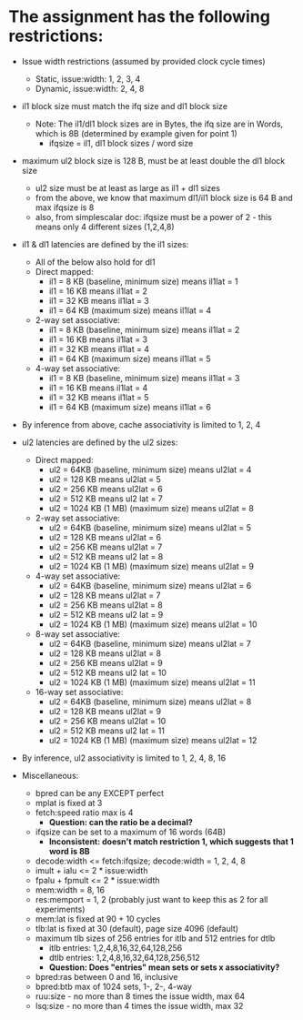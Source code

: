 # The assignment has the following restrictions:

* Issue width restrictions (assumed by provided clock cycle times)
  * Static, issue:width: 1, 2, 3, 4
  * Dynamic, issue:width: 2, 4, 8

* il1 block size must match the ifq size and dl1 block size
  * Note: The il1/dl1 block sizes are in Bytes, the ifq size are in Words, which is 8B (determined by example given for point 1)
    * ifqsize = il1, dl1 block sizes / word size

* maximum ul2 block size is 128 B, must be at least double the dl1 block size
  * ul2 size must be at least as large as il1 + dl1 sizes
  * from the above, we know that maximum dl1/il1 block size is 64 B and max ifqsize is 8
  * also, from simplescalar doc: ifqsize must be a power of 2 - this means only 4 different sizes (1,2,4,8)

* il1 & dl1 latencies are defined by the il1 sizes:
  * All of the below also hold for dl1
  * Direct mapped:
    * il1 = 8 KB (baseline, minimum size) means il1lat = 1
    * il1 = 16 KB means il1lat = 2
    * il1 = 32 KB means il1lat = 3
    * il1 = 64 KB (maximum size) means il1lat = 4
  * 2-way set associative:
    * il1 = 8 KB (baseline, minimum size) means il1lat = 2
    * il1 = 16 KB means il1lat = 3
    * il1 = 32 KB means il1lat = 4
    * il1 = 64 KB (maximum size) means il1lat = 5
  * 4-way set associative:
    * il1 = 8 KB (baseline, minimum size) means il1lat = 3
    * il1 = 16 KB means il1lat = 4
    * il1 = 32 KB means il1lat = 5
    * il1 = 64 KB (maximum size) means il1lat = 6

* By inference from above, cache associativity is limited to 1, 2, 4

* ul2 latencies are defined by the ul2 sizes:
  * Direct mapped:
    * ul2 = 64KB (baseline, minimum size) means ul2lat = 4
    * ul2 = 128 KB means ul2lat = 5
    * ul2 = 256 KB means ul2lat = 6
    * ul2 = 512 KB means ul2 lat = 7
    * ul2 = 1024 KB (1 MB) (maximum size) means ul2lat = 8
  * 2-way set associative:
    * ul2 = 64KB (baseline, minimum size) means ul2lat = 5
    * ul2 = 128 KB means ul2lat = 6
    * ul2 = 256 KB means ul2lat = 7
    * ul2 = 512 KB means ul2 lat = 8
    * ul2 = 1024 KB (1 MB) (maximum size) means ul2lat = 9
  * 4-way set associative:
    * ul2 = 64KB (baseline, minimum size) means ul2lat = 6
    * ul2 = 128 KB means ul2lat = 7
    * ul2 = 256 KB means ul2lat = 8
    * ul2 = 512 KB means ul2 lat = 9
    * ul2 = 1024 KB (1 MB) (maximum size) means ul2lat = 10
  * 8-way set associative:
    * ul2 = 64KB (baseline, minimum size) means ul2lat = 7
    * ul2 = 128 KB means ul2lat = 8
    * ul2 = 256 KB means ul2lat = 9
    * ul2 = 512 KB means ul2 lat = 10
    * ul2 = 1024 KB (1 MB) (maximum size) means ul2lat = 11
  * 16-way set associative:
    * ul2 = 64KB (baseline, minimum size) means ul2lat = 8
    * ul2 = 128 KB means ul2lat = 9
    * ul2 = 256 KB means ul2lat = 10
    * ul2 = 512 KB means ul2 lat = 11
    * ul2 = 1024 KB (1 MB) (maximum size) means ul2lat = 12

* By inference, ul2 associativity is limited to 1, 2, 4, 8, 16

* Miscellaneous:
  * bpred can be any EXCEPT perfect
  * mplat is fixed at 3
  * fetch:speed ratio max is 4
    * **Question: can the ratio be a decimal?**
  * ifqsize can be set to a maximum of 16 words (64B)
    * **Inconsistent: doesn't match restriction 1, which suggests that 1 word is 8B**
  * decode:width <= fetch:ifqsize; decode:width = 1, 2, 4, 8
  * imult + ialu <= 2 * issue:width
  * fpalu + fpmult <= 2 * issue:width
  * mem:width = 8, 16
  * res:memport = 1, 2 (probably just want to keep this as 2 for all experiments)
  * mem:lat is fixed at 90 + 10 cycles
  * tlb:lat is fixed at 30 (default), page size 4096 (default)
  * maximum tlb sizes of 256 entries for itlb and 512 entries for dtlb
    * itlb entries: 1,2,4,8,16,32,64,128,256
    * dtlb entries: 1,2,4,8,16,32,64,128,256,512
    * **Question: Does "entries" mean sets or sets x associativity?**
  * bpred:ras between 0 and 16, inclusive
  * bpred:btb max of 1024 sets, 1-, 2-, 4-way
  * ruu:size - no more than 8 times the issue width, max 64
  * lsq:size - no more than 4 times the issue width, max 32
